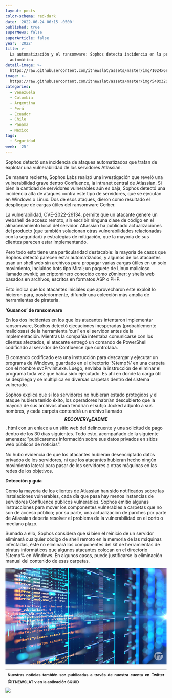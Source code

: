 ```yaml
---
layout: posts
color-schema: red-dark
date: '2022-06-24 06:15 -0500'
published: true
superNews: false
superArticle: false
year: '2022'
title: >-
  La automatización y el ransomware: Sophos detecta incidencia en la propagación
  automática
detail-image: >-
  https://raw.githubusercontent.com/itnewslat/assets/master/img/1024x680/virus-ramsomware-g.jpg
image: >-
  https://raw.githubusercontent.com/itnewslat/assets/master/img/540x320/virus-ramsomware-p.jpg
categories:
  - Venezuela
  - Colombia
  - Argentina
  - Perú
  - Ecuador
  - Chile
  - Panama
  - Mexico
tags:
  - Seguridad
week: '25'
---
```

Sophos detectó una incidencia de ataques automatizados que tratan de explotar una vulnerabilidad de los servidores Atlassian.

De manera reciente, Sophos Labs realizó una investigación que reveló una vulnerabilidad grave dentro Confluence, la intranet central de Atlassian. Si bien la cantidad de servidores vulnerables aún es baja, Sophos detectó una incidencia alta de ataques contra este tipo de servidores, que se ejecutan en Windows o Linux. Dos de esos ataques, dieron como resultado el despliegue de cargas útiles del ransomware Cerber.
 
La vulnerabilidad, CVE-2022-26134, permite que un atacante genere un webshell de acceso remoto, sin escribir ninguna clase de código en el almacenamiento local del servidor. Atlassian ha publicado actualizaciones del producto (que también solucionan otras vulnerabilidades relacionadas con la seguridad) y estrategias de mitigación, que la mayoría de sus clientes parecen estar implementando.
 
Pero todo esto tiene una particularidad destacable: la mayoría de casos que Sophos detectó parecen estar automatizados, y algunos de los atacantes usan un shell web sin archivos para propagar varias cargas útiles en un solo movimiento, incluidos bots tipo Mirai; un paquete de Linux malicioso llamado pwnkit; un criptominero conocido como z0miner; y shells web basados ​​en archivos, escritos en formatos ASP o PHP. 

Esto indica que los atacantes iniciales que aprovecharon este exploit lo hicieron para, posteriormente, difundir una colección más amplia de herramientas de piratería.

**‘Gusanos’ de ransomware**
 
En los dos incidentes en los que los atacantes intentaron implementar ransomware, Sophos detectó ejecuciones inesperadas (probablemente maliciosas) de la herramienta ‘curl’ en el servidor antes de la implementación. Mientras la compañía intentaba comunicarse con los clientes afectados, el atacante entregó un comando de PowerShell codificado al servidor de Confluence que controlaba.

El comando codificado era una instrucción para descargar y ejecutar un programa de Windows, guardado en el directorio ‘%temp%’ en una carpeta con el nombre svcPrvinit.exe. Luego, enviaba la instrucción de eliminar el programa toda vez que había sido ejecutado. Es ahí en donde la carga útil se despliega y se multiplica en diversas carpetas dentro del sistema vulnerado.
 
Sophos explica que si los servidores no hubieran estado protegidos y el ataque hubiera tenido éxito, los operadores habrían descubierto que la mayoría de sus archivos ahora tendrían el sufijo .locked adjunto a sus nombres, y cada carpeta contendrá un archivo llamado __$$RECOVERY_README$$__. html con un enlace a un sitio web del delincuente y una solicitud de pago dentro de los 30 días siguientes. Todo esto, acompañado de la siguiente amenaza: "publicaremos información sobre sus datos privados en sitios web públicos de noticias".
 
No hubo evidencia de que los atacantes hubieran desencriptado datos privados de los servidores, ni que los atacantes hubieran hecho ningún movimiento lateral para pasar de los servidores a otras máquinas en las redes de los objetivos.

**Detección y guía**
 
Como la mayoría de los clientes de Atlassian han sido notificados sobre las instalaciones vulnerables, cada día que pasa hay menos instancias de servidores Confluence públicos vulnerables. Sophos emitió algunas instrucciones para mover los componentes vulnerables a carpetas que no son de acceso público; por su parte, una actualización de parches por parte de Atlassian debería resolver el problema de la vulnerabilidad en el corto o mediano plazo.
 
Sumado a ello, Sophos considera que si bien el reinicio de un servidor eliminará cualquier código de shell remoto en la memoria de las máquinas infectadas, éste no eliminará los componentes del kit de herramientas de piratas informáticos que algunos atacantes colocan en el directorio %temp% en Windows. En algunos casos, puede justificarse la eliminación manual del contenido de esas carpetas.


![](https://raw.githubusercontent.com/itnewslat/assets/master/img/540x320/virus-ramsomware-p.jpg)

<table style="height: 42px;" width="569">
<tbody>
<tr>
<td style="text-align: justify;"><sub><strong>Nuestras noticias también son publicadas a través de nuestra cuenta en Twitter <a href="https://twitter.com/itnewslat?lang=es">@ITNEWSLAT</a> y en la aplicación <a href="https://squidapp.co/en/">SQUID</a></strong></sub></td>
</tr>
</tbody>
</table>

<img src="https://tracker.metricool.com/c3po.jpg?hash=56f88a41e39ab42c063cc51676587a04"/>